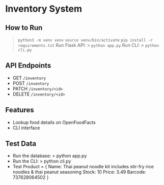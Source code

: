 # Inventory System

## How to Run
> `python3 -m venv venv`
> `source venv/bin/activate`
> `pip install -r requirements.txt`
Run Flask API: > `python app.py`
Run CLI: > `python cli.py`

## API Endpoints
- GET `/inventory`
- POST `/inventory`
- PATCH `/inventory/<id>`
- DELETE `/inventory/<id>`

## Features
- Lookup food details on OpenFoodFacts
- CLI interface

## Test Data
- Run the database: > python app.py
- Run the CLI: > python cli.py
- Test Product = {
    Name: Thai peanut noodle kit includes stir-fry rice noodles & thai peanut seasoning
    Stock: 10
    Price: 3.49
    Barcode: 737628064502
}